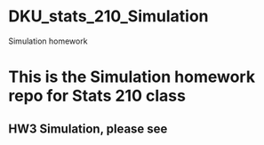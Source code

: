# DKU_stats_210_Simulation
Simulation homework

# This is the Simulation homework repo for Stats 210 class

## HW3 Simulation, please see 

